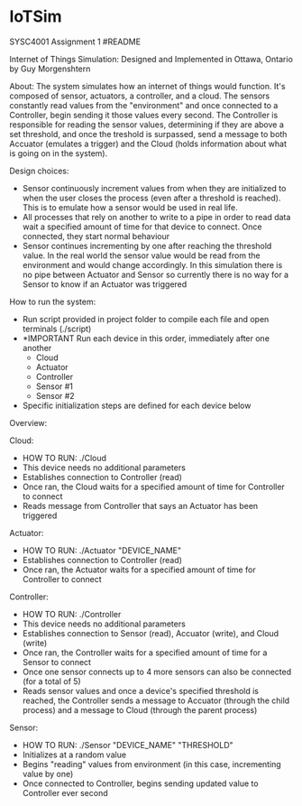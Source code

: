 # IoTSim
SYSC4001 Assignment 1
#README

Internet of Things Simulation:
Designed and Implemented in Ottawa, Ontario by Guy Morgenshtern

About:
The system simulates how an internet of things would function. It's composed of sensor, actuators, a controller, and a cloud. The sensors constantly read values from the "environment" and once connected to a Controller, begin sending it those values every second. The Controller is responsible for reading the sensor values, determining if they are above a set threshold, and once the treshold is surpassed, send a message to both Accuator (emulates a trigger) and the Cloud (holds information about what is going on in the system).

Design choices:
- Sensor continuously increment values from when they are initialized to when the user closes the process (even after a threshold is reached). This is to emulate how a sensor would be used in real life.
- All processes that rely on another to write to a pipe in order to read data wait a specified amount of time for that device to connect. Once connected, they start normal behaviour
- Sensor continues incrementing by one after reaching the threshold value. In the real world the sensor value would be read from the environment and would change accordingly. In this simulation there is no pipe between Actuator and Sensor so currently there is no way for a Sensor to know if an Actuator was triggered

How to run the system:
- Run script provided in project folder to compile each file and open terminals (./script)
- *IMPORTANT Run each device in this order, immediately after one another
	- Cloud
	- Actuator
	- Controller
	- Sensor #1
	- Sensor #2
- Specific initialization steps are defined for each device below

Overview:

Cloud:
- HOW TO RUN: ./Cloud
- This device needs no additional parameters
- Establishes connection to Controller (read)
- Once ran, the Cloud waits for a specified amount of time for Controller to connect
- Reads message from Controller that says an Actuator has been triggered

Actuator:
- HOW TO RUN: ./Actuator "DEVICE_NAME"
- Establishes connection to Controller (read)
- Once ran, the Actuator waits for a specified amount of time for Controller to connect

Controller:
- HOW TO RUN: ./Controller
- This device needs no additional parameters
- Establishes connection to Sensor (read), Accuator (write), and Cloud (write)
- Once ran, the Controller waits for a specified amount of time for a Sensor to connect
- Once one sensor connects up to 4 more sensors can also be connected (for a total of 5)
- Reads sensor values and once a device's specified threshold is reached, the Controller sends a message to Accuator (through the child process) and a message to Cloud (through the parent process)

Sensor:
- HOW TO RUN: ./Sensor "DEVICE_NAME" "THRESHOLD"
- Initializes at a random value
- Begins "reading" values from environment (in this case, incrementing value by one)
- Once connected to Controller, begins sending updated value to Controller ever second

